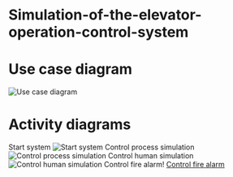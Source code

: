 # Simulation-of-the-elevator-operation-control-system
# Use case diagram
![Use case diagram](https://user-images.githubusercontent.com/72338439/140605683-7631da37-3229-447a-a7cd-05fee6077091.png)
# Activity diagrams
Start system
![Start system](https://user-images.githubusercontent.com/73440000/142501017-3824ff36-d8ef-4d53-998d-1adb813f2a82.png)
Control process simulation
![Control process simulation](https://user-images.githubusercontent.com/73440000/142501058-4d84c002-90f4-4580-b930-6eaf890b1bbd.png)
Control human simulation
![Control human simulation](https://user-images.githubusercontent.com/73440000/142501135-95d4ffe5-92c9-4d14-afa5-8e57899b4a9e.png)
Control fire alarm!
[Control fire alarm](https://user-images.githubusercontent.com/73440000/142501263-19449c9f-afdc-42ca-a02f-a6f0e7b37bc7.png)
